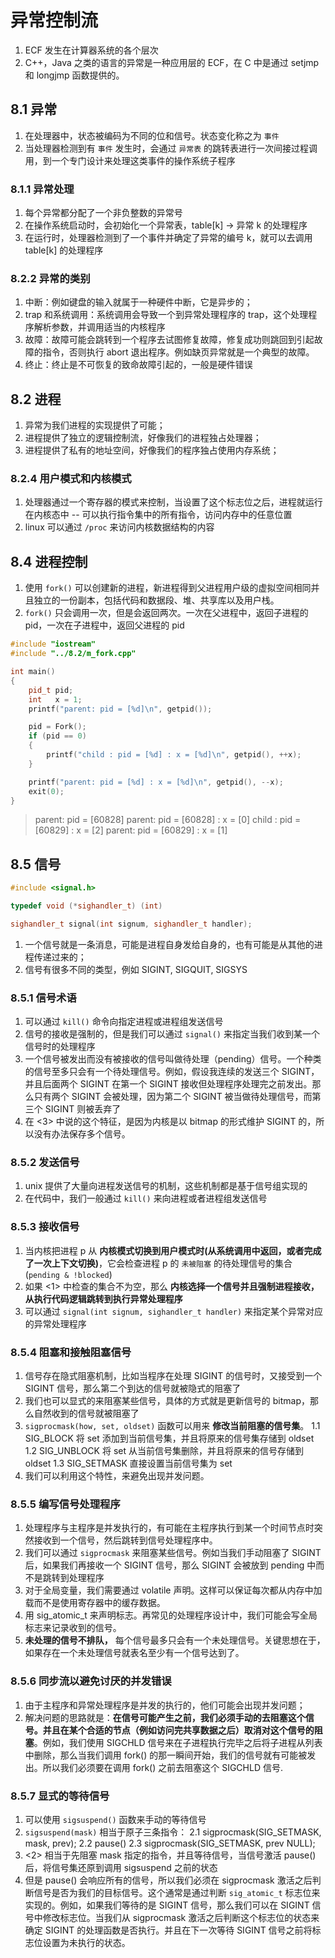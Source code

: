 # 异常控制流

1. ECF 发生在计算器系统的各个层次
2. C++，Java 之类的语言的异常是一种应用层的 ECF，在 C 中是通过 setjmp 和 longjmp 函数提供的。

## 8.1 异常

1. 在处理器中，状态被编码为不同的位和信号。状态变化称之为 `事件`
2. 当处理器检测到有 `事件` 发生时，会通过 `异常表` 的跳转表进行一次间接过程调用，到一个专门设计来处理这类事件的操作系统子程序

### 8.1.1 异常处理

1. 每个异常都分配了一个非负整数的异常号
2. 在操作系统启动时，会初始化一个异常表，table[k] -> 异常 k 的处理程序
3. 在运行时，处理器检测到了一个事件并确定了异常的编号 k，就可以去调用 table[k] 的处理程序

### 8.2.2  异常的类别

1. 中断：例如键盘的输入就属于一种硬件中断，它是异步的；
2. trap 和系统调用：系统调用会导致一个到异常处理程序的 trap，这个处理程序解析参数，并调用适当的内核程序
3. 故障：故障可能会跳转到一个程序去试图修复故障，修复成功则跳回到引起故障的指令，否则执行 abort 退出程序。例如缺页异常就是一个典型的故障。
4. 终止：终止是不可恢复的致命故障引起的，一般是硬件错误

## 8.2 进程

1. 异常为我们进程的实现提供了可能；
2. 进程提供了独立的逻辑控制流，好像我们的进程独占处理器；
3. 进程提供了私有的地址空间，好像我们的程序独占使用内存系统；

### 8.2.4 用户模式和内核模式

1. 处理器通过一个寄存器的模式来控制，当设置了这个标志位之后，进程就运行在内核态中 -- 可以执行指令集中的所有指令，访问内存中的任意位置
2. linux 可以通过 `/proc` 来访问内核数据结构的内容

## 8.4 进程控制

1. 使用 `fork()` 可以创建新的进程，新进程得到父进程用户级的虚拟空间相同并且独立的一份副本，包括代码和数据段、堆、共享库以及用户栈。
2. `fork()` 只会调用一次，但是会返回两次。一次在父进程中，返回子进程的 pid，一次在子进程中，返回父进程的 pid

```c++
#include "iostream"
#include "../8.2/m_fork.cpp"

int main()
{
    pid_t pid;
    int   x = 1;
    printf("parent: pid = [%d]\n", getpid());

    pid = Fork();
    if (pid == 0)
    {
        printf("child : pid = [%d] : x = [%d]\n", getpid(), ++x);
    }

    printf("parent: pid = [%d] : x = [%d]\n", getpid(), --x);
    exit(0);
}
```

>parent: pid = [60828]
>parent: pid = [60828] : x = [0]
>child : pid = [60829] : x = [2]
>parent: pid = [60829] : x = [1]

## 8.5 信号

```c++
#include <signal.h>

typedef void (*sighandler_t) (int)

sighandler_t signal(int signum, sighandler_t handler);
```

1. 一个信号就是一条消息，可能是进程自身发给自身的，也有可能是从其他的进程传递过来的；
2. 信号有很多不同的类型，例如 SIGINT, SIGQUIT, SIGSYS

### 8.5.1 信号术语

1. 可以通过 `kill()` 命令向指定进程或进程组发送信号
2. 信号的接收是强制的，但是我们可以通过 `signal()` 来指定当我们收到某一个信号时的处理程序
3. 一个信号被发出而没有被接收的信号叫做待处理（pending）信号。一个种类的信号至多只会有一个待处理信号。例如，假设我连续的发送三个 SIGINT，并且后面两个 SIGINT 在第一个 SIGINT 接收但处理程序处理完之前发出。那么只有两个 SIGINT 会被处理，因为第二个 SIGINT 被当做待处理信号，而第三个 SIGINT 则被丢弃了
4. 在 <3> 中说的这个特征，是因为内核是以 bitmap 的形式维护 SIGINT 的，所以没有办法保存多个信号。

### 8.5.2 发送信号

1. unix 提供了大量向进程发送信号的机制，这些机制都是基于信号组实现的
2. 在代码中，我们一般通过 `kill()` 来向进程或者进程组发送信号

### 8.5.3 接收信号

1. 当内核把进程 p 从 **内核模式切换到用户模式时(从系统调用中返回，或者完成了一次上下文切换)**，它会检查进程 p 的 `未被阻塞` 的待处理信号的集合 (`pending & !blocked`)
2. 如果 <1> 中检查的集合不为空，那么 **内核选择一个信号并且强制进程接收，从执行代码逻辑跳转到执行异常处理程序**
3. 可以通过 `signal(int signum, sighandler_t handler)` 来指定某个异常对应的异常处理程序

### 8.5.4 阻塞和接触阻塞信号

1. 信号存在隐式阻塞机制，比如当程序在处理 SIGINT 的信号时，又接受到一个 SIGINT 信号，那么第二个到达的信号就被隐式的阻塞了
2. 我们也可以显式的来阻塞某些信号，具体的方式就是更新信号的 bitmap，那么自然收到的信号就被阻塞了
3. `sigprocmask(how, set, oldset)` 函数可以用来 **修改当前阻塞的信号集**。
    1.1 SIG_BLOCK 将 set 添加到当前信号集，并且将原来的信号集存储到 oldset
    1.2 SIG_UNBLOCK 将 set 从当前信号集删除，并且将原来的信号存储到 oldset
    1.3 SIG_SETMASK 直接设置当前信号集为 set
4. 我们可以利用这个特性，来避免出现并发问题。

### 8.5.5 编写信号处理程序

1. 处理程序与主程序是并发执行的，有可能在主程序执行到某一个时间节点时突然接收到一个信号，然后跳转到信号处理程序中。
2. 我们可以通过 `sigprocmask` 来阻塞某些信号。例如当我们手动阻塞了 SIGINT 后，如果我们再接收一个 SIGINT 信号，那么 SIGINT 会被放到 pending 中而不是跳转到处理程序
3. 对于全局变量，我们需要通过 volatile 声明。这样可以保证每次都从内存中加载而不是使用寄存器中的缓存数据。
4. 用 sig_atomic_t 来声明标志。再常见的处理程序设计中，我们可能会写全局标志来记录收到的信号。
5. **未处理的信号不排队，** 每个信号最多只会有一个未处理信号。关键思想在于，如果存在一个未处理信号就表名至少有一个信号达到了。

### 8.5.6 同步流以避免讨厌的并发错误

1. 由于主程序和异常处理程序是并发的执行的，他们可能会出现并发问题；
2. 解决问题的思路就是：**在信号可能产生之前，我们必须手动的去阻塞这个信号。并且在某个合适的节点（例如访问完共享数据之后）取消对这个信号的阻塞**。例如，我们使用 SIGCHLD 信号来在子进程执行完毕之后将子进程从列表中删除，那么当我们调用 fork() 的那一瞬间开始，我们的信号就有可能被发出。所以我们必须要在调用 fork() 之前去阻塞这个 SIGCHLD 信号.

### 8.5.7 显式的等待信号

1. 可以使用 `sigsuspend()` 函数来手动的等待信号
2. `sigsuspend(mask)` 相当于原子三条指令：
    2.1 sigprocmask(SIG_SETMASK, mask, prev);
    2.2 pause()
    2.3 sigprocmask(SIG_SETMASK, prev NULL);
3. <2> 相当于先阻塞 mask 指定的指令，并且等待信号，当信号激活 pause() 后，将信号集还原到调用 sigsuspend 之前的状态
4. 但是 pause() 会响应所有的信号，所以我们必须在 sigprocmask 激活之后判断信号是否为我们的目标信号。这个通常是通过判断 `sig_atomic_t` 标志位来实现的。例如，如果我们等待的是 SIGINT 信号，那么我们可以在 SIGINT 信号中修改标志位。当我们从 sigprocmask 激活之后判断这个标志位的状态来确定 SIGINT 的处理函数是否执行。并且在下一次等待 SIGINT 信号之前将标志位设置为未执行的状态。























